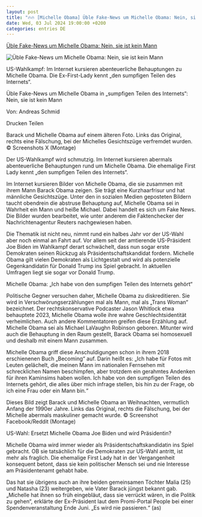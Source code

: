 ```yaml
---
layout: post
title: "🔥🔥 [Michelle Obama] Üble Fake-News um Michelle Obama: Nein, sie ist kein Mann"
date: Wed, 03 Jul 2024 19:00:00 +0200
categories: entries DE
---
```

[Üble Fake-News um Michelle Obama: Nein, sie ist kein Mann](https://www.fr.de/politik/michelle-obama-fake-news-mann-frau-transgender-usa-us-wahl-barack-joe-biden-ruecktritt-donald-trump-zr-93169131.html)

![Üble Fake-News um Michelle Obama: Nein, sie ist kein Mann](https://www.fr.de/assets/images/34/992/34992813-barack-und-michelle-obama-auf-einem-aelteren-foto-2oBmS8ClUSfe.jpg)

US-Wahlkampf: Im Internet kursieren abenteuerliche Behauptungen zu Michelle Obama. Die Ex-First-Lady kennt „den sumpfigen Teilen des Internets“.

Üble Fake-News um Michelle Obama in „sumpfigen Teilen des Internets“: Nein, sie ist kein Mann

Von: Andreas Schmid

Drucken Teilen

Barack und Michelle Obama auf einem älteren Foto. Links das Original, rechts eine Fälschung, bei der Michelles Gesichtszüge verfremdet wurden. © Screenshots X (Montage)

Der US-Wahlkampf wird schmutzig. Im Internet kursieren abermals abenteuerliche Behauptungen rund um Michelle Obama. Die ehemalige First Lady kennt „den sumpfigen Teilen des Internets“.

Im Internet kursieren Bilder von Michelle Obama, die sie zusammen mit ihrem Mann Barack Obama zeigen. Sie trägt eine Kurzhaarfrisur und hat männliche Gesichtszüge. Unter den in sozialen Medien geposteten Bildern taucht obendrein die abstruse Behauptung auf, Michelle Obama sei in Wahrheit ein Mann und heiße Michael. Dabei handelt es sich um Fake News. Die Bilder wurden bearbeitet, wie unter anderem die Faktenchecker der Nachrichtenagentur Reuters nachgewiesen haben.

Die Thematik ist nicht neu, nimmt rund ein halbes Jahr vor der US-Wahl aber noch einmal an Fahrt auf. Vor allem seit der amtierende US-Präsident Joe Biden im Wahlkampf derart schwächelt, dass nun sogar erste Demokraten seinen Rückzug als Präsidentschaftskandidat fordern. Michelle Obama gilt vielen Demokraten als Lichtgestalt und wird als potenzielle Gegenkandidatin für Donald Trump ins Spiel gebracht. In aktuellen Umfragen liegt sie sogar vor Donald Trump.

Michelle Obama: „Ich habe von den sumpfigen Teilen des Internets gehört“

Politische Gegner versuchen daher, Michelle Obama zu diskreditieren. Sie wird in Verschwörungserzählungen mal als Mann, mal als „Trans Woman“ bezeichnet. Der rechtskonservative Podcaster Jason Whitlock etwa behauptete 2023, Michelle Obama wolle ihre wahre Geschlechtsidentität verheimlichen. Auch andere Kommentatoren greifen diese Erzählung auf. Michelle Obama sei als Michael LaVaughn Robinson geboren. Mitunter wird auch die Behauptung in den Raum gestellt, Barack Obama sei homosexuell und deshalb mit einem Mann zusammen.

Michelle Obama griff diese Anschuldigungen schon in ihrem 2018 erschienenen Buch „Becoming“ auf. Darin heißt es: „Ich habe für Fotos mit Leuten gelächelt, die meinen Mann im nationalen Fernsehen mit schrecklichen Namen beschimpfen, aber trotzdem ein gerahmtes Andenken für ihren Kaminsims haben wollen. Ich habe von den sumpfigen Teilen des Internets gehört, die alles über mich infrage stellen, bis hin zu der Frage, ob ich eine Frau oder ein Mann bin.“

Dieses Bild zeigt Barack und Michelle Obama an Weihnachten, vermutlich Anfang der 1990er Jahre. Links das Original, rechts die Fälschung, bei der Michelle abermals maskuliner gemacht wurde. © Screenshot Facebook/Reddit (Montage)

US-Wahl: Ersetzt Michelle Obama Joe Biden und wird Präsidentin?

Michelle Obama wird immer wieder als Präsidentschaftskandidatin ins Spiel gebracht. OB sie tatsächlich für die Demokraten zur US-Wahl antritt, ist mehr als fraglich. Die ehemalige First Lady hat in der Vergangenheit konsequent betont, dass sie kein politischer Mensch sei und nie Interesse am Präsidentenamt gehabt habe.

Das hat sie übrigens auch an ihre beiden gemeinsamen Töchter Malia (25) und Natasha (23) weitergeben, wie Vater Barack jüngst bekannt gab. „Michelle hat ihnen so früh eingebläut, dass sie verrückt wären, in die Politik zu gehen“, erklärte der Ex-Präsident laut dem Promi-Portal People bei einer Spendenveranstaltung Ende Juni. „Es wird nie passieren.“ (as)

